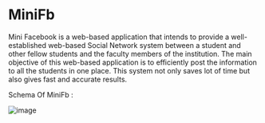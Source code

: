 # MiniFb
Mini Facebook is a web-based application that intends to provide a well-established web-based Social Network system between a student and other fellow students and the faculty members of the institution. 
The main objective of this web-based application is to efficiently post the information to all the students in one place. This system not only saves lot of time but also gives fast and accurate results.


Schema Of MiniFb :

![image](https://github.com/sammmy047/MiniFb/assets/76446088/f71de5be-10bb-423b-bc0d-fb87dd4d4fe3)

